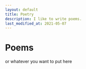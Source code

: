 ```yaml
---
layout: default
title: Poetry
description: I like to write poems.
last_modified_at: 2021-05-07
---
```


# Poems

or whatever you want to put here
